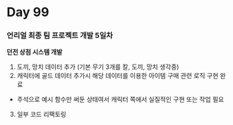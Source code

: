 # Day 99

### 언리얼 최종 팀 프로젝트 개발 5일차

**던전 상점 시스템 개발**

1. 도끼, 망치 데이터 추가 (기본 무기 3개를 칼, 도끼, 망치 생각중)
2. 캐릭터에 골드 데이터 추가시 해당 데이터를 이용한 아이템 구매 관련 로직 구현 완료
- 주석으로 예시 함수만 써둔 상태여서 캐릭터 쪽에서 실질적인 구현 또는 작업 필요
3. 일부 코드 리팩토링
